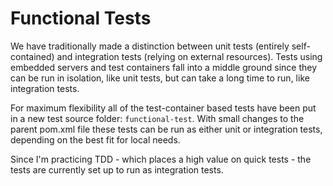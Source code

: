 # Functional Tests

We have traditionally made a distinction between unit tests (entirely self-contained)
and integration tests (relying on external resources). Tests using embedded servers and
test containers fall into a middle ground since they can be run in isolation, like unit
tests, but can take a long time to run, like integration tests.

For maximum flexibility all of the test-container based tests have been put in a new
test source folder: `functional-test`. With small changes to the parent pom.xml file
these tests can be run as either unit or integration tests, depending on the best fit
for local needs.

Since I'm practicing TDD - which places a high value on quick tests - the tests are
currently set up to run as integration tests.
